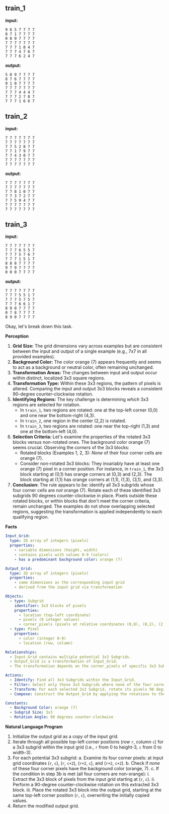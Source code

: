 
## train_1

**input:**
```
9 6 5 7 7 7 7
8 7 1 7 7 7 7
0 8 9 7 7 7 7
7 7 7 7 7 7 7
7 7 7 1 8 4 7
7 7 7 4 7 6 7
7 7 7 6 2 4 7
```


**output:**
```
5 8 9 7 7 7 7
8 7 6 7 7 7 7
9 1 0 7 7 7 7
7 7 7 7 7 7 7
7 7 7 4 4 4 7
7 7 7 2 7 8 7
7 7 7 1 6 6 7
```


## train_2

**input:**
```
7 7 7 7 7 7 7
7 7 7 7 7 7 7
7 7 5 2 8 7 7
7 7 1 7 9 7 7
7 7 4 3 0 7 7
7 7 7 7 7 7 7
7 7 7 7 7 7 7
```


**output:**
```
7 7 7 7 7 7 7
7 7 7 7 7 7 7
7 7 8 1 0 7 7
7 7 3 7 2 7 7
7 7 5 9 4 7 7
7 7 7 7 7 7 7
7 7 7 7 7 7 7
```


## train_3

**input:**
```
7 7 7 7 7 7 7
7 7 7 6 5 5 7
7 7 7 5 7 6 7
7 7 7 1 5 1 7
8 8 8 7 7 7 7
9 7 9 7 7 7 7
0 0 0 7 7 7 7
```


**output:**
```
7 7 7 7 7 7 7
7 7 7 5 5 1 7
7 7 7 5 7 5 7
7 7 7 6 6 1 7
8 9 0 7 7 7 7
0 7 8 7 7 7 7
8 9 0 7 7 7 7
```

Okay, let's break down this task.

**Perception**

1.  **Grid Size:** The grid dimensions vary across examples but are consistent between the input and output of a single example (e.g., 7x7 in all provided examples).
2.  **Background Color:** The color orange (7) appears frequently and seems to act as a background or neutral color, often remaining unchanged.
3.  **Transformation Areas:** The changes between input and output occur within distinct, localized 3x3 square regions.
4.  **Transformation Type:** Within these 3x3 regions, the pattern of pixels is altered. Comparing the input and output 3x3 blocks reveals a consistent 90-degree counter-clockwise rotation.
5.  **Identifying Regions:** The key challenge is determining *which* 3x3 regions are selected for rotation.
    *   In `train_1`, two regions are rotated: one at the top-left corner (0,0) and one near the bottom-right (4,3).
    *   In `train_2`, one region in the center (2,2) is rotated.
    *   In `train_3`, two regions are rotated: one near the top-right (1,3) and one at the bottom-left (4,0).
6.  **Selection Criteria:** Let's examine the properties of the rotated 3x3 blocks versus non-rotated ones. The background color orange (7) seems crucial. Observing the *corners* of the 3x3 blocks:
    *   Rotated blocks (Examples 1, 2, 3): *None* of their four corner cells are orange (7).
    *   Consider non-rotated 3x3 blocks: They invariably have at least one orange (7) pixel in a corner position. For instance, in `train_1`, the 3x3 block starting at (0,1) has orange corners at (0,3) and (2,3). The block starting at (1,1) has orange corners at (1,1), (1,3), (3,1), and (3,3).
7.  **Conclusion:** The rule appears to be: identify all 3x3 subgrids whose four corner cells are *not* orange (7). Rotate each of these identified 3x3 subgrids 90 degrees counter-clockwise in place. Pixels outside these rotated blocks, or within blocks that don't meet the corner criteria, remain unchanged. The examples do not show overlapping selected regions, suggesting the transformation is applied independently to each qualifying region.

**Facts**


```yaml
Input_Grid:
  type: 2D array of integers (pixels)
  properties:
    - variable dimensions (height, width)
    - contains pixels with values 0-9 (colors)
    - has a predominant background color: orange (7)

Output_Grid:
  type: 2D array of integers (pixels)
  properties:
    - same dimensions as the corresponding input grid
    - derived from the input grid via transformation

Objects:
  - type: Subgrid
    identifier: 3x3 blocks of pixels
    properties:
      - location (top-left coordinate)
      - pixels (9 integer values)
      - corner_pixels (pixels at relative coordinates (0,0), (0,2), (2,0), (2,2))
  - type: Pixel
    properties:
      - color (integer 0-9)
      - location (row, column)

Relationships:
  - Input_Grid contains multiple potential 3x3 Subgrids.
  - Output_Grid is a transformation of Input_Grid.
  - The transformation depends on the corner_pixels of specific 3x3 Subgrids within the Input_Grid.

Actions:
  - Identify: Find all 3x3 Subgrids within the Input_Grid.
  - Filter: Select only those 3x3 Subgrids where none of the four corner_pixels have the background color (orange, 7).
  - Transform: For each selected 3x3 Subgrid, rotate its pixels 90 degrees counter-clockwise.
  - Compose: Construct the Output_Grid by applying the rotations to the selected Subgrids in their original locations and copying all other pixels directly from the Input_Grid.

Constants:
  - Background Color: orange (7)
  - Subgrid Size: 3x3
  - Rotation Angle: 90 degrees counter-clockwise
```


**Natural Language Program**

1.  Initialize the output grid as a copy of the input grid.
2.  Iterate through all possible top-left corner positions (row `r`, column `c`) for a 3x3 subgrid within the input grid (i.e., `r` from 0 to height-3, `c` from 0 to width-3).
3.  For each potential 3x3 subgrid:
    a.  Examine its four corner pixels: at input grid coordinates (`r`, `c`), (`r`, `c+2`), (`r+2`, `c`), and (`r+2`, `c+2`).
    b.  Check if *none* of these four corner pixels have the background color (orange, 7).
    c.  If the condition in step 3b is met (all four corners are non-orange):
        i.  Extract the 3x3 block of pixels from the input grid starting at (`r`, `c`).
        ii. Perform a 90-degree counter-clockwise rotation on this extracted 3x3 block.
        iii. Place the rotated 3x3 block into the output grid, starting at the same top-left corner position (`r`, `c`), overwriting the initially copied values.
4.  Return the modified output grid.
